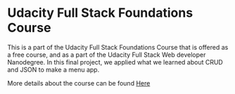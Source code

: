 <h1>Udacity Full Stack Foundations Course</h1>

This is a part of the Udacity Full Stack Foundations Course that is offered as a free course, and as a 
part of the Udacity Full Stack Web developer Nanodegree. In this final project, we applied what we learned
about CRUD and JSON to make a menu app. 

More details about the course can be found <a href="https://www.udacity.com/course/full-stack-foundations--ud088">Here</a>
